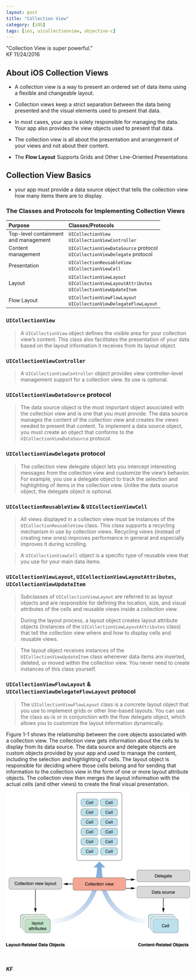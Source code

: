 ```yaml
---
layout: post
title: "Collection View"
category: [iOS]
tags: [ios, uicollectionview, objective-c]
---
```

<div class = "message">
"Collection View is super powerful."
<br>KF 11/24/2016
</div>

## About iOS Collection Views
- A collection view is a way to present an ordered set of data items using a flexible and changeable layout.

- Collection views keep a strict separation between the data being presented and the visual elements used to present that data.

- In most cases, your app is solely responsible for managing the data. Your app also provides the view objects used to present that data. 

- The collection view is all about the presentation and arrangement of your views and not about their content.

- The **Flow Layout** Supports Grids and Other Line-Oriented Presentations

## Collection View Basics
 - your app must provide a data source object that tells the collection view how many items there are to display. 

### The Classes and Protocols for Implementing Collection Views

 Purpose | Classes/Protocols 
:------- |:-----------------
Top-level containment <br>and management| `UICollectionView`<br>`UICollectionViewController`
Content <br>management | `UICollectionViewDataSource` protocol<br>`UICollectionViewDelegate` protocol
Presentation | `UICollectionReusableView`<br>`UICollectionViewCell`
Layout 		| `UICollectionViewLayout`<br>`UICollectionViewLayoutAttributes`<br> `UICollectionViewUpdateItem`
Flow Layout 	| `UICollectionViewFlowLayout`<br>`UICollectionViewDelegateFlowLayout`

### `UICollectionView`
> A `UICollectionView` object defines the visible area for your collection view’s content. This class also facilitates the presentation of your data based on the layout information it receives from its layout object.

### `UICollectionViewController`	
> A `UICollectionViewController` object provides view controller–level management support for a collection view. Its use is optional.

### `UICollectionViewDataSource` protocol
> The data source object is the most important object associated with the collection view and is one that you must provide. The data source manages the content of the collection view and creates the views needed to present that content. To implement a data source object, you must create an object that conforms to the `UICollectionViewDataSource` protocol.

### `UICollectionViewDelegate` protocol
> The collection view delegate object lets you intercept interesting messages from the collection view and customize the view’s behavior. For example, you use a delegate object to track the selection and highlighting of items in the collection view. Unlike the data source object, the delegate object is optional.

### `UICollectionReusableView` & `UICollectionViewCell`
> All views displayed in a collection view must be instances of the `UICollectionReusableView` class. This class supports a recycling mechanism in use by collection views. Recycling views (instead of creating new ones) improves performance in general and especially improves it during scrolling. 

> A `UICollectionViewCell` object is a specific type of reusable view that you use for your main data items.

### `UICollectionViewLayout`, `UICollectionViewLayoutAttributes`, `UICollectionViewUpdateItem`
> Subclasses of `UICollectionViewLayout` are referred to as layout objects and are responsible for defining the location, size, and visual attributes of the cells and reusable views inside a collection view.

> During the layout process, a layout object creates layout attribute objects (instances of the `UICollectionViewLayoutAttributes` class) that tell the collection view where and how to display cells and reusable views.

> The layout object receives instances of the `UICollectionViewUpdateItem` class whenever data items are inserted, deleted, or moved within the collection view. You never need to create instances of this class yourself.

### `UICollectionViewFlowLayout` & `UICollectionViewDelegateFlowLayout` protocol
> The `UICollectionViewFlowLayout` class is a concrete layout object that you use to implement grids or other line-based layouts. You can use the class as-is or in conjunction with the flow delegate object, which allows you to customize the layout information dynamically.

Figure 1-1 shows the relationship between the core objects associated with a collection view. The collection view gets information about the cells to display from its data source. The data source and delegate objects are custom objects provided by your app and used to manage the content, including the selection and highlighting of cells. The layout object is responsible for deciding where those cells belong and for sending that information to the collection view in the form of one or more layout attribute objects. The collection view then merges the layout information with the actual cells (and other views) to create the final visual presentation.

![figure-1-1](/public/img/20161124-1-1.png)

<br><br>
***KF***